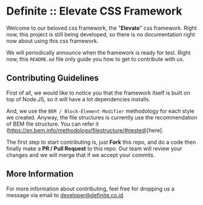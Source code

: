 # Definite :: Elevate CSS Framework #
Welcome to our beloved css framework, the "**Elevate**" css framework. Right now, this project is still being developed,
so there is no documentation right now about using this css framework.

We will periodically announce when the framework is ready for test. Right now, this `README.md` file only guide you how to
get to contribute with us.

## Contributing Guidelines ##
First of all, we would like to notice you that the framework itself is built on top of Node.JS, so it will have a lot
dependencies installs.

And, we use the `BEM / Block-Element-Modifier` methodology for each style we created. Anyway, the file structures is currently
use the recommendation of BEM file structure. You can refer it (https://en.bem.info/methodology/filestructure/#nested)[here].

The first step to start contributing is, just **Fork** this repo, and do a code then finally make a **PR / Pull Request** to
this repo. Our team will review your changes and we will merge that if we accept your commits.

## More Information ##
For more information about contributing, feel free for dropping us a message via email to developer@definite.co.id.